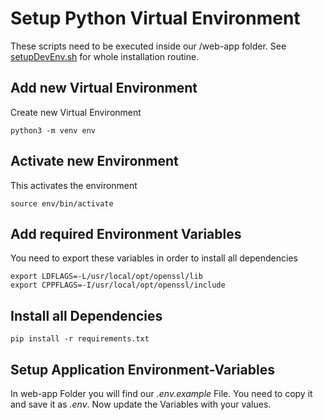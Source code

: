 # Setup Python Virtual Environment
These scripts need to be executed inside our /web-app folder.
See [setupDevEnv.sh](../../build/setupDevEnv.sh) for whole installation routine.

## Add new Virtual Environment
Create new Virtual Environment
```
python3 -m venv env
```

## Activate new Environment
This activates the environment
```
source env/bin/activate
```

## Add required Environment Variables
You need to export these variables in order to install all dependencies
```
export LDFLAGS=-L/usr/local/opt/openssl/lib
export CPPFLAGS=-I/usr/local/opt/openssl/include
```

## Install all Dependencies
```
pip install -r requirements.txt
```

## Setup Application Environment-Variables
In web-app Folder you will find our *.env.example* File. You need to copy it and save it as *.env*. Now update the Variables with your values.